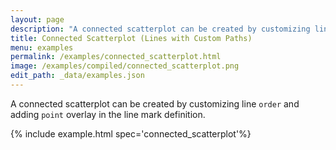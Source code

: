 ```yaml
---
layout: page
description: "A connected scatterplot can be created by customizing line `order` and adding `point` overlay in the line mark definition."
title: Connected Scatterplot (Lines with Custom Paths)
menu: examples
permalink: /examples/connected_scatterplot.html
image: /examples/compiled/connected_scatterplot.png
edit_path: _data/examples.json
---
```


A connected scatterplot can be created by customizing line `order` and adding `point` overlay in the line mark definition.

{% include example.html spec='connected_scatterplot'%}
